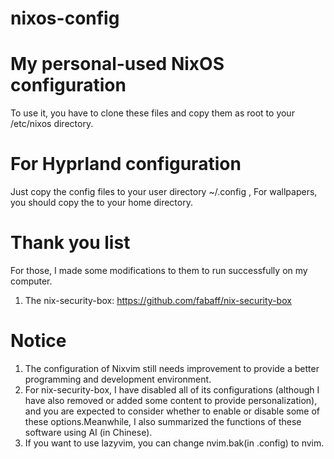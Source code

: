 # nixos-config
# My personal-used NixOS configuration

  To use it, you have to clone these files and copy them as root to your /etc/nixos directory.
  
# For Hyprland configuration
  
  Just copy the config files to your user directory ~/.config , For wallpapers, you should copy the to your home directory.

# Thank you list

  For those, I made some modifications to them to run successfully on my computer.
  
  1. The nix-security-box: https://github.com/fabaff/nix-security-box

# Notice

  1. The configuration of Nixvim still needs improvement to provide a better programming and development environment.
  2. For nix-security-box, I have disabled all of its configurations (although I have also removed or added some content to provide personalization), and you are expected to consider whether to enable or disable some of these options.Meanwhile, I also summarized the functions of these software using AI (in Chinese).
  3. If you want to use lazyvim, you can change nvim.bak(in .config) to nvim.
